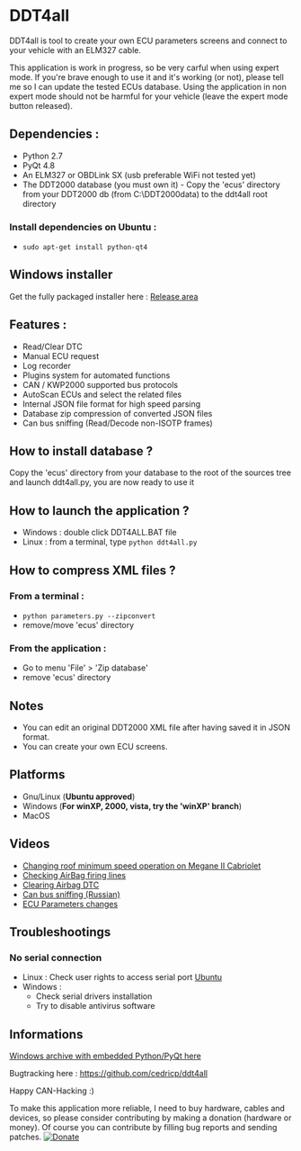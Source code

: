 # DDT4all

DDT4all is tool to create your own ECU parameters screens and connect to your vehicle with an ELM327 cable.

This application is work in progress, so be very carful when using expert mode. If you're brave enough to use it and it's working (or not), please tell me so I can update the tested ECUs database.
Using the application in non expert mode should not be harmful for your vehicle (leave the expert mode button released).

## Dependencies :
* Python 2.7
* PyQt 4.8
* An ELM327 or OBDLink SX (usb preferable WiFi not tested yet)
* The DDT2000 database (you must own it) - Copy the 'ecus' directory from your DDT2000 db (from C:\DDT2000data) to the ddt4all root directory

### Install dependencies on Ubuntu :

* `sudo apt-get install python-qt4`

## Windows installer

Get the fully packaged installer here : [Release area](https://github.com/cedricp/ddt4all/releases)

## Features :

* Read/Clear DTC
* Manual ECU request
* Log recorder
* Plugins system for automated functions
* CAN / KWP2000 supported bus protocols
* AutoScan ECUs and select the related files
* Internal JSON file format for high speed parsing
* Database zip compression of converted JSON files
* Can bus sniffing (Read/Decode non-ISOTP frames)

## How to install database ?

Copy the 'ecus' directory from your database to the root of the sources tree and launch ddt4all.py, you are now ready to use it

## How to launch the application ?

* Windows : double click DDT4ALL.BAT file
* Linux : from a terminal, type `python ddt4all.py`

## How to compress XML files ?

### From a terminal :

* `python parameters.py --zipconvert`
* remove/move 'ecus' directory

### From the application :

* Go to menu 'File' > 'Zip database'
* remove 'ecus' directory

## Notes

* You can edit an original DDT2000 XML file after having saved it in JSON format.
* You can create your own ECU screens.

## Platforms

* Gnu/Linux (**Ubuntu approved**)
* Windows (**For winXP, 2000, vista, try the 'winXP' branch**)
* MacOS

## Videos

* [Changing roof minimum speed operation on Megane II Cabriolet](https://www.youtube.com/watch?v=6oiXV1Srg7E)
* [Checking AirBag firing lines](https://www.youtube.com/watch?v=zTiqUaWeuT0)
* [Clearing Airbag DTC](https://www.youtube.com/watch?v=oQ3WcKlsvrw)
* [Can bus sniffing (Russian)](https://www.youtube.com/watch?v=SjDC7fUMWmg)
* [ECU Parameters changes](https://www.youtube.com/watch?v=i9VkErEpoDE)

## Troubleshootings

### No serial connection

* Linux : Check user rights to access serial port [Ubuntu](https://askubuntu.com/questions/58119/changing-permissions-on-serial-port)
* Windows :
  * Check serial drivers installation
  * Try to disable antivirus software

## Informations

[Windows archive with embedded Python/PyQt here](https://github.com/cedricp/ddt4all/releases)

Bugtracking here : https://github.com/cedricp/ddt4all

Happy CAN-Hacking :)

To make this application more reliable, I need to buy hardware, cables and devices, so please consider contributing by making a donation (hardware or money). Of course you can contribute by filling bug reports and sending patches.
[![Donate](https://img.shields.io/badge/Donate-PayPal-green.svg)](https://www.paypal.com/cgi-bin/webscr?cmd=_donations&business=cedricpaille%40gmail%2ecom&lc=CY&item_name=codetronic&currency_code=EUR&bn=PP%2dDonationsBF%3abtn_donateCC_LG%2egif%3aNonHosted)
